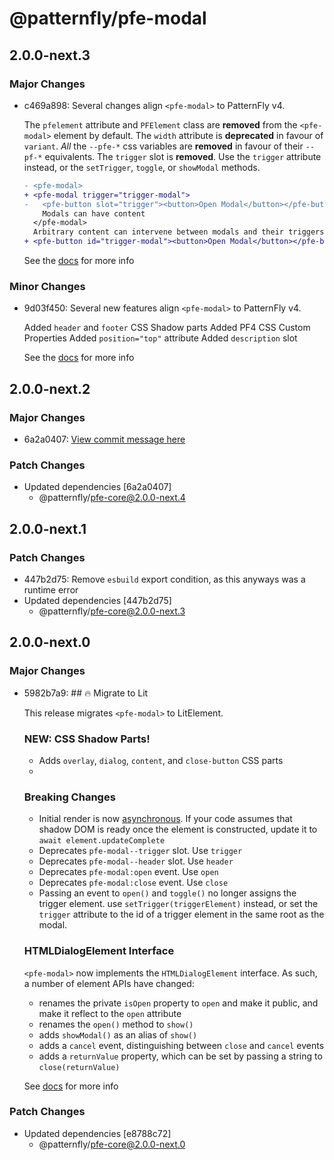 # @patternfly/pfe-modal

## 2.0.0-next.3

### Major Changes

- c469a898: Several changes align `<pfe-modal>` to PatternFly v4.

  The `pfelement` attribute and `PFElement` class are **removed** from the `<pfe-modal>` element by default.
  The `width` attribute is **deprecated** in favour of `variant`.
  _All_ the `--pfe-*` css variables are **removed** in favour of their `--pf-*` equivalents.
  The `trigger` slot is **removed**. Use the `trigger` attribute instead, or the `setTrigger`, `toggle`, or `showModal` methods.

  ```diff
  - <pfe-modal>
  + <pfe-modal trigger="trigger-modal">
  -   <pfe-button slot="trigger"><button>Open Modal</button></pfe-button>
      Modals can have content
    </pfe-modal>
    Arbitrary content can intervene between modals and their triggers
  + <pfe-button id="trigger-modal"><button>Open Modal</button></pfe-button>
  ```

  See the [docs](https://patternflyelements.org/components/modal) for more info

### Minor Changes

- 9d03f450: Several new features align `<pfe-modal>` to PatternFly v4.

  Added `header` and `footer` CSS Shadow parts
  Added PF4 CSS Custom Properties
  Added `position="top"` attribute
  Added `description` slot

  See the [docs](https://patternflyelements.org/components/modal) for more info

## 2.0.0-next.2

### Major Changes

- 6a2a0407: [View commit message here](https://gist.github.com/heyMP/200fc0b840690541475923facba393ab)

### Patch Changes

- Updated dependencies [6a2a0407]
  - @patternfly/pfe-core@2.0.0-next.4

## 2.0.0-next.1

### Patch Changes

- 447b2d75: Remove `esbuild` export condition, as this anyways was a runtime error
- Updated dependencies [447b2d75]
  - @patternfly/pfe-core@2.0.0-next.3

## 2.0.0-next.0

### Major Changes

- 5982b7a9: ## 🔥 Migrate to Lit

  This release migrates `<pfe-modal>` to LitElement.

  ### NEW: CSS Shadow Parts!

  - Adds `overlay`, `dialog`, `content`, and `close-button` CSS parts
  -

  ### Breaking Changes

  - Initial render is now [asynchronous](https://lit.dev/docs/components/lifecycle/#reactive-update-cycle).
    If your code assumes that shadow DOM is ready once the element is constructed, update it to `await element.updateComplete`
  - Deprecates `pfe-modal--trigger` slot. Use `trigger`
  - Deprecates `pfe-modal--header` slot. Use `header`
  - Deprecates `pfe-modal:open` event. Use `open`
  - Deprecates `pfe-modal:close` event. Use `close`
  - Passing an event to `open()` and `toggle()` no longer assigns the trigger element.
    use `setTrigger(triggerElement)` instead,
    or set the `trigger` attribute to the id of a trigger element in the same root as the modal.

  ### HTMLDialogElement Interface

  `<pfe-modal>` now implements the `HTMLDialogElement` interface. As such, a number of element APIs have changed:

  - renames the private `isOpen` property to `open` and make it public, and make it reflect to the `open` attribute
  - renames the `open()` method to `show()`
  - adds `showModal()` as an alias of `show()`
  - adds a `cancel` event, distinguishing between `close` and `cancel` events
  - adds a `returnValue` property, which can be set by passing a string to `close(returnValue)`

  See [docs](https://patternflyelements.org/components/modal/) for more info

### Patch Changes

- Updated dependencies [e8788c72]
  - @patternfly/pfe-core@2.0.0-next.0
